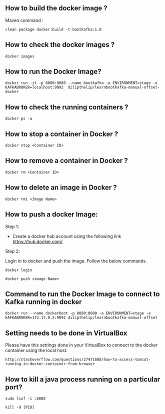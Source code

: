 ## How to build the docker image ?

Maven command :  

```
clean package docker:build -t bootkafka:1.0
```

## How to check the docker images ?

```
docker images
```

## How to run the Docker Image?

```
docker run -it -p 8080:8080 --name bootkafka -e ENVIRONMENT=stage -e KAFKABROKER=localhost:9092  dilipthelip/learnbootkafka-manual-offset-docker
```

## How to check the running containers ?

```
docker ps -a
```

## How to stop a container in Docker ?

```
docker stop <Container ID>
```

## How to remove a container in Docker ?

```
docker rm <Container ID>
```

## How to delete an image in Docker ?

```
docker rmi <Image Name>
```

## How to push a docker Image:

Step 1:  

-  Create a docker hub account using the following link https://hub.docker.com/.

Step 2:  

Login in to docker and push the image. Follow the below commands.

```
docker login

docker push <image Name>
```


## Command  to run the Docker Image to connect to Kafka running in docker
```
docker run --name dockerboot -p 8080:8080 -e ENVIRONMENT=stage -e KAFKABROKER=172.17.0.3:9092 dilipthelip/learnbootkafka-manual-offset
```

## Setting needs to be done in VirtualBox

Please have this settings done in your VirtualBox to connect to the docker container using the local host.

```
http://stackoverflow.com/questions/27471688/how-to-access-tomcat-running-in-docker-container-from-browser
```


## How to kill a java process running on a particular port?

```
sudo lsof -i :8080

kill -9 [PID]

```
